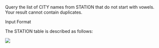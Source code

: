 Query the list of CITY names from STATION that do not start with vowels. Your result cannot contain duplicates.

Input Format

The STATION table is described as follows:

![](https://s3.amazonaws.com/hr-challenge-images/9336/1449345840-5f0a551030-Station.jpg)
